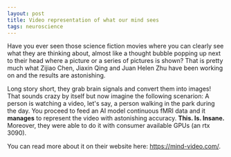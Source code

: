 ```yaml
---
layout: post
title: Video representation of what our mind sees
tags: neuroscience
---
```


Have you ever seen those science fiction movies where you can clearly see what they are thinking about,
almost like a thought bubble popping up next to their head where a picture or a series of pictures is shown?
That is pretty much what Zijiao Chen, Jiaxin Qing and Juan Helen Zhu have been working on and the results are astonishing.

Long story short, they grab brain signals and convert them into images! That sounds crazy by itself but now imagine the following scenarion:
A person is watching a video, let's say, a person walking in the park during the day. You proceed to feed an AI model continuous fMRI data and it **manages** to represent the video with astonishing accuracy. **This. Is. Insane.** Moreover, they were able to do it with consumer available GPUs (an rtx 3090). 

You can read more about it on their website here: <https://mind-video.com/>.